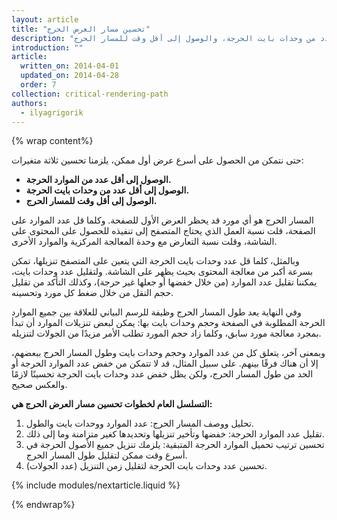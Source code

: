 ```yaml
---
layout: article
title: "تحسين مسار العرض الحرج"
description: "حتى نتمكن من الحصول على أسرع عرض أول ممكن، يلزمنا تحسين ثلاثة متغيرات: الوصول إلى أقل عدد من الموارد الحرجة، والوصول إلى أقل عدد من وحدات بايت الحرجة، والوصول إلى أقل وقت للمسار الحرج."
introduction: ""
article:
  written_on: 2014-04-01
  updated_on: 2014-04-28
  order: 7
collection: critical-rendering-path
authors:
  - ilyagrigorik
---
```

{% wrap content%}

 حتى نتمكن من الحصول على أسرع عرض أول ممكن، يلزمنا تحسين ثلاثة متغيرات:

* **الوصول إلى أقل عدد من الموارد الحرجة.**
* **الوصول إلى أقل عدد من وحدات بايت الحرجة.**
* **الوصول إلى أقل وقت للمسار الحرج.**

المسار الحرج هو أي مورد قد يحظر العرض الأول للصفحة. وكلما قل عدد الموارد على الصفحة، قلت نسبة العمل الذي يحتاج المتصفح إلى تنفيذه للحصول على المحتوى على الشاشة، وقلت نسبة التعارض مع وحدة المعالجة المركزية والموارد الأخرى.

وبالمثل، كلما قل عدد وحدات بايت الحرجة التي يتعين على المتصفح تنزيلها، تمكن بسرعة أكبر من معالجة المحتوى بحيث يظهر على الشاشة. ولتقليل عدد وحدات بايت، يمكننا تقليل عدد الموارد (من خلال خفضها أو جعلها غير حرجة)، وكذلك التأكد من تقليل حجم النقل من خلال ضغط كل مورد وتحسينه.

وفي النهاية يعد طول المسار الحرج وظيفة للرسم البياني للعلاقة بين جميع الموارد الحرجة المطلوبة في الصفحة وحجم وحدات بايت بها: يمكن لبعض تنزيلات الموارد أن تبدأ بمجرد معالجة مورد سابق، وكلما زاد حجم المورد تطلب الأمر مزيدًا من الجولات لتنزيله.

وبمعنى آخر، يتعلق كل من عدد الموارد وحجم وحدات بايت وطول المسار الحرج ببعضهم، إلا أن هناك فرقًا بينهم. على سبيل المثال، قد لا تتمكن من خفض عدد الموارد الحرجة أو الحد من طول المسار الحرج، ولكن يظل خفض عدد وحدات بايت الحرجة تحسينًا لازمًا والعكس صحيح.

**التسلسل العام لخطوات تحسين مسار العرض الحرج هي:**

1. تحليل ووصف المسار الحرج: عدد الموارد ووحدات بايت والطول.
2. تقليل عدد الموارد الحرجة: خفضها وتأخير تنزيلها وتحديدها كغير متزامنة وما إلى ذلك.
3. تحسين ترتيب تحميل الموارد الحرجة المتبقية: يلزمك تنزيل جميع الأصول الحرجة في أسرع وقت ممكن لتقليل طول المسار الحرج.
4. تحسين عدد وحدات بايت الحرجة لتقليل زمن التنزيل (عدد الجولات).

{% include modules/nextarticle.liquid %}

{% endwrap%}

